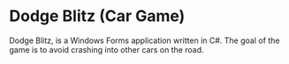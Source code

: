 # Dodge Blitz (Car Game)
 Dodge Blitz, is a Windows Forms application written in C#. The goal of the game is to avoid crashing into other cars on the road.
